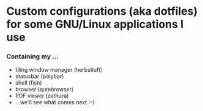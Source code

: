 # Custom configurations (aka dotfiles) for some GNU/Linux applications I use 
### Containing my ...
- tiling window manager (herbstluft)
- statusbar (polybar)
- shell (fish)
- browser (qutebrowser)
- PDF viewer (zathura)
- ...we'll see what comes next :-) 
